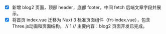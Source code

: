 - [x] 新增 blog2 页面，顶部 header，底部 footer，中间 fetch 后端文章字段并展示。
- [x] 将首页 index.vue 迁移为 Nuxt 3 标准页面组件（frt-index.vue），包含Three.js动画和页面结构。
// 1
// 主要内容：blog2 页面开发已完成。 